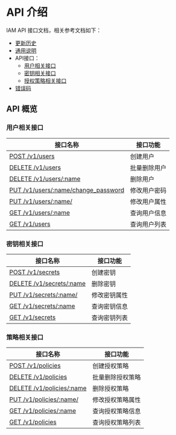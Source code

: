 # API 介绍

IAM API 接口文档，相关参考文档如下：

- [更新历史](./CHANGELOG.md)
- [通用说明](./generic.md)
- API接口：
    - [用户相关接口](./user.md)
    - [密钥相关接口](./secret.md)
    - [授权策略相关接口](./policy.md)
 - [错误码](./error_code.md)

## API 概览
### 用户相关接口

| 接口名称                                                      | 接口功能     |
| ------------------------------------------------------------- | ------------ |
| [POST /v1/users](./user.md#创建用户)                          | 创建用户     |
| [DELETE /v1/users](./user.md#批量删除用户)                    | 批量删除用户 |
| [DELETE /v1/users/:name](./user.md#删除用户)                  | 删除用户     |
| [PUT /v1/users/:name/change_password](./user.md#修改用户密码) | 修改用户密码 |
| [PUT /v1/users/:name/](./user.md#修改用户属性)                | 修改用户属性 |
| [GET /v1/users/:name](./user.md#查询用户信息)                 | 查询用户信息 |
| [GET /v1/users](./user.md#查询用户列表)                       | 查询用户列表 |

### 密钥相关接口

| 接口名称                                           | 接口功能     |
| -------------------------------------------------- | ------------ |
| [POST /v1/secrets](./secret.md#创建密钥)           | 创建密钥     |
| [DELETE /v1/secrets/:name](./secret.md#删除密钥)   | 删除密钥     |
| [PUT /v1/secrets/:name/](./secret.md#修改密钥属性) | 修改密钥属性 |
| [GET /v1/secrets/:name](./secret.md#查询密钥信息)  | 查询密钥信息 |
| [GET /v1/secrets](./secret.md#查询密钥列表)        | 查询密钥列表 |

### 策略相关接口

| 接口名称                                                | 接口功能         |
| ------------------------------------------------------- | ---------------- |
| [POST /v1/policies](./policy.md#创建授权策略)           | 创建授权策略     |
| [DELETE /v1/policies](./policy.md#批量删除授权策略)     | 批量删除授权策略 |
| [DELETE /v1/policies/:name](./policy.md#删除授权策略)   | 删除授权策略     |
| [PUT /v1/policies/:name/](./policy.md#修改授权策略属性) | 修改授权策略属性 |
| [GET /v1/policies/:name](./policy.md#查询授权策略信息)  | 查询授权策略信息 |
| [GET /v1/policies](./policy.md#查询授权策略列表)        | 查询授权策略列表 |
